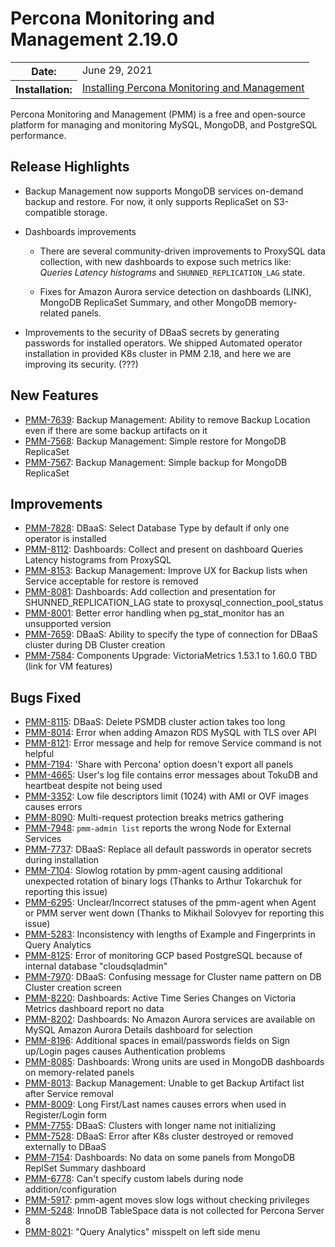 # Percona Monitoring and Management 2.19.0

<table class="docutils field-list" frame="void" rules="none">
  <colgroup>
    <col class="field-name">
    <col class="field-body">
  </colgroup>
  <tbody valign="top">
    <tr class="field-odd field">
      <th class="field-name">Date:</th>
      <td class="field-body">June 29, 2021</td>
    </tr>
    <tr class="field-even field">
      <th class="field-name">Installation:</th>
      <td class="field-body">
        <a class="reference external" href="https://www.percona.com/software/pmm/quickstart">Installing Percona Monitoring and Management</a></td>
    </tr>
  </tbody>
</table>

Percona Monitoring and Management (PMM) is a free and open-source platform for managing and monitoring MySQL, MongoDB, and PostgreSQL performance.

## Release Highlights

- Backup Management now supports MongoDB services on-demand backup and restore. For now, it only supports ReplicaSet on S3-compatible storage.

- Dashboards improvements

    - There are several community-driven improvements to ProxySQL data collection, with new dashboards to expose such metrics like: *Queries Latency histograms* and `SHUNNED_REPLICATION_LAG` state.

    - Fixes for Amazon Aurora service detection on dashboards (LINK), MongoDB ReplicaSet Summary, and other MongoDB memory-related panels.

- Improvements to the security of DBaaS secrets by generating passwords for installed operators. We shipped Automated operator installation in provided K8s cluster in PMM 2.18, and here we are improving its security.  (???)

## New Features

* [PMM-7639](https://jira.percona.com/browse/PMM-7639): Backup Management: Ability to remove Backup Location even if there are some backup artifacts on it
* [PMM-7568](https://jira.percona.com/browse/PMM-7568): Backup Management: Simple restore for MongoDB ReplicaSet
* [PMM-7567](https://jira.percona.com/browse/PMM-7567): Backup Management: Simple backup for MongoDB ReplicaSet



## Improvements

* [PMM-7828](https://jira.percona.com/browse/PMM-7828): DBaaS: Select Database Type by default if only one operator is installed
* [PMM-8112](https://jira.percona.com/browse/PMM-8112): Dashboards: Collect and present on dashboard Queries Latency histograms from ProxySQL
* [PMM-8153](https://jira.percona.com/browse/PMM-8153): Backup Management: Improve UX for Backup lists when Service acceptable for restore is removed
* [PMM-8081](https://jira.percona.com/browse/PMM-8081): Dashboards: Add collection and presentation for SHUNNED_REPLICATION_LAG state to proxysql_connection_pool_status
* [PMM-8001](https://jira.percona.com/browse/PMM-8001): Better error handling when pg_stat_monitor has an unsupported version
* [PMM-7659](https://jira.percona.com/browse/PMM-7659): DBaaS: Ability to specify the type of connection for DBaaS cluster during DB Cluster creation
* [PMM-7584](https://jira.percona.com/browse/PMM-7584): Components Upgrade: VictoriaMetrics 1.53.1 to 1.60.0 TBD (link for VM features)



## Bugs Fixed

* [PMM-8115](https://jira.percona.com/browse/PMM-8115): DBaaS: Delete PSMDB cluster action takes too long
* [PMM-8014](https://jira.percona.com/browse/PMM-8014): Error when adding Amazon RDS MySQL with TLS over API
* [PMM-8121](https://jira.percona.com/browse/PMM-8121): Error message and help for remove Service command is not helpful
* [PMM-7194](https://jira.percona.com/browse/PMM-7194): 'Share with Percona' option doesn't export all panels
* [PMM-4665](https://jira.percona.com/browse/PMM-4665): User's log file contains error messages about TokuDB and heartbeat despite not being used
* [PMM-3352](https://jira.percona.com/browse/PMM-3352): Low file descriptors limit (1024) with AMI or OVF images causes errors
* [PMM-8090](https://jira.percona.com/browse/PMM-8090): Multi-request protection breaks metrics gathering
* [PMM-7948](https://jira.percona.com/browse/PMM-7948): `pmm-admin list` reports the wrong Node for External Services
* [PMM-7737](https://jira.percona.com/browse/PMM-7737): DBaaS: Replace all default passwords in operator secrets during installation
* [PMM-7104](https://jira.percona.com/browse/PMM-7104): Slowlog rotation by pmm-agent causing additional unexpected rotation of binary logs (Thanks to Arthur Tokarchuk for reporting this issue)
* [PMM-6295](https://jira.percona.com/browse/PMM-6295): Unclear/Incorrect statuses of the pmm-agent when Agent or PMM server went down (Thanks to Mikhail Solovyev for reporting this issue)
* [PMM-5283](https://jira.percona.com/browse/PMM-5283): Inconsistency with lengths of Example and Fingerprints in Query Analytics
* [PMM-8125](https://jira.percona.com/browse/PMM-8125): Error of monitoring GCP based PostgreSQL because of internal database "cloudsqladmin"
* [PMM-7970](https://jira.percona.com/browse/PMM-7970): DBaaS: Confusing message for Cluster name pattern on DB Cluster creation screen
* [PMM-8220](https://jira.percona.com/browse/PMM-8220): Dashboards: Active Time Series Changes on Victoria Metrics dashboard report no data
* [PMM-8202](https://jira.percona.com/browse/PMM-8202): Dashboards: No Amazon Aurora services are available on MySQL Amazon Aurora Details dashboard for selection
* [PMM-8196](https://jira.percona.com/browse/PMM-8196): Additional spaces in email/passwords fields on Sign up/Login pages causes Authentication problems
* [PMM-8085](https://jira.percona.com/browse/PMM-8085): Dashboards: Wrong units are used in MongoDB dashboards on memory-related panels
* [PMM-8013](https://jira.percona.com/browse/PMM-8013): Backup Management: Unable to get Backup Artifact list after Service removal
* [PMM-8009](https://jira.percona.com/browse/PMM-8009): Long First/Last names causes errors when used in Register/Login form
* [PMM-7755](https://jira.percona.com/browse/PMM-7755): DBaaS: Clusters with longer name not initializing
* [PMM-7528](https://jira.percona.com/browse/PMM-7528): DBaaS: Error after K8s cluster destroyed or removed externally to DBaaS
* [PMM-7154](https://jira.percona.com/browse/PMM-7154): Dashboards: No data on some panels from MongoDB ReplSet Summary dashboard
* [PMM-6778](https://jira.percona.com/browse/PMM-6778): Can't specify custom labels during node addition/configuration
* [PMM-5917](https://jira.percona.com/browse/PMM-5917): pmm-agent moves slow logs without checking privileges
* [PMM-5248](https://jira.percona.com/browse/PMM-5248): InnoDB TableSpace data is not collected for Percona Server 8
* [PMM-8021](https://jira.percona.com/browse/PMM-8021): "Query Analytics" misspelt on left side menu
